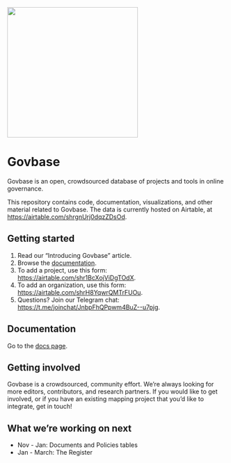 <img src="https://github.com/thelastjosh/govbase/blob/master/govbase_logo.png" width="300" />

# Govbase
Govbase is an open, crowdsourced database of projects and tools in online governance.

This repository contains code, documentation, visualizations, and other material related to Govbase. The data is currently hosted on Airtable, at https://airtable.com/shrgnUrj0dqzZDsOd.

## Getting started
1. Read our “Introducing Govbase” article.
2. Browse the [documentation](https://github.com/thelastjosh/govbase/blob/master/documentation.md).
3. To add a project, use this form: https://airtable.com/shr1BcXojViDgTOdX.
4. To add an organization, use this form: https://airtable.com/shrH8YqwrQMTrFUOu.
5. Questions? Join our Telegram chat: https://t.me/joinchat/JnbpFhQPpwm4BuZ--u7pjg.

## Documentation
Go to the [docs page](https://github.com/thelastjosh/govbase/blob/master/documentation.md).

## Getting involved
Govbase is a crowdsourced, community effort. We’re always looking for more editors, contributors, and research partners. If you would like to get involved, or if you have an existing mapping project that you’d like to integrate, get in touch!

## What we’re working on next
- Nov - Jan: Documents and Policies tables
- Jan - March: The Register
